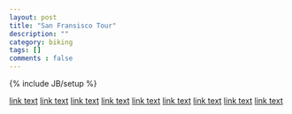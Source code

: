 ```yaml
---
layout: post
title: "San Fransisco Tour"
description: ""
category: biking
tags: []
comments : false
---
```

{% include JB/setup %}

<a href="url" class="redirect">link text</a>
<a href="url" class="redirect">link text</a>
<a href="url" class="redirect">link text</a>
<a href="url" class="redirect">link text</a>
<a href="url" class="redirect">link text</a>
<a href="url" class="redirect">link text</a>
<a href="url" class="redirect">link text</a>
<a href="url" class="redirect">link text</a>
<a href="url" class="redirect">link text</a>